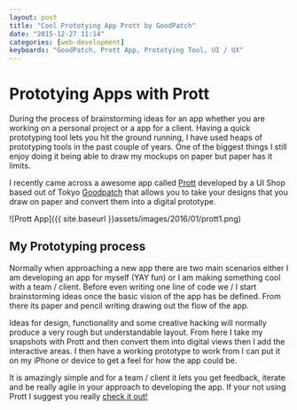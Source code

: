 ```yaml
---
layout: post
title: "Cool Prototying App Prott by GoodPatch"
date: "2015-12-27 11:14"
categories: [web-development]
keyboards: "GoodPatch, Prott App, Prototying Tool, UI / UX"
---
```


# Prototying Apps with Prott
During the process of brainstorming ideas for an app whether you are working on a personal project or a app for a client. Having a quick prototyping tool lets you hit the ground running, I have used heaps of prototyping tools in the past couple of years. One of the biggest things I still enjoy doing it being able to draw my mockups on paper but paper has it limits.

I recently came across a awesome app called [Prott](http://goodpatch.com/) developed by a UI Shop based out of Tokyo [Goodpatch](http://goodpatch.com/) that allows you to take your designs that you draw on paper and convert them into a digital prototype.

![Prott App]({{ site.baseurl }}assets/images/2016/01/prott1.png)

## My Prototyping process
Normally when approaching a new app there are two main scenarios either I am developing an app for myself (YAY fun) or I am making something cool with a team / client. Before even writing one line of code we / I start brainstorming ideas once the basic vision of the app has be defined. From there its paper and pencil writing drawing out the flow of the app.

Ideas for design, functionality and some creative hacking will normally produce a very rough but understandable layout. From here I take my snapshots with Prott and then convert them into digital views then I add the interactive areas. I then have a working prototype to work from I can put it on my iPhone or device to get a feel for how the app could be.

It is amazingly simple and for a team / client it lets you get feedback, iterate and be really agile in your approach to developing the app. If your not using Prott I suggest you really [check it out!](https://prottapp.com/app/)  
